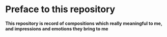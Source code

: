 # Preface to this repository

**This repository is record of compositions which really meaningful to me, and impressions and emotions they bring to me**
